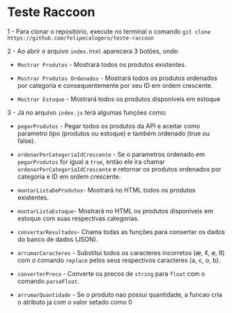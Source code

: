 # Teste Raccoon

1 - Para clonar o repositório, execute no terminal o comando `git clone https://github.com/felipecalogero/teste-raccoon`

2 - Ao abrir o arquivo `index.html` aparecera 3 botões, onde:

- `Mostrar Produtos` - Mostrará todos os produtos existentes.

- `Mostrar Produtos Ordenados` - Mostrará todos os produtos ordenados por categoria e consequentemente por seu ID em ordem crescente.

- `Mostrar Estoque` - Mostrará todos os produtos disponíveis em estoque

3 - Já no arquivo `index.js` terá algumas funções como:

- `pegarProdutos` - Pegar todos os produtos da API e aceitar como parametro tipo (produtos ou estoque) e também ordenado (true ou false).

- `ordenarPorCategoriaIdCrescente` - Se o parametros ordenado em `pegarProdutos` for igual a `true`, então ele ira chamar `ordenarPorCategoriaIdCrescente` e retornar os produtos ordenados por categoria e ID em ordem crescente.

- `montarListaDeProdutos`- Mostrará no HTML todos os produtos existentes.

- `montarListaEstoque`- Mostrará no HTML os produtos disponíveis em estoque com suas respectivas categorias.

- `consertarResultados`- Chama todas as funções para consertar os dados do banco de dados (JSON).

- `arrumarCaracteres` - Substitui todos os caracteres incorretos (æ, ¢, ø, ß) com o comando `replace` pelos seus respectivos caracteres (a, c, o, b).

- `converterPreco` - Converte os precos de `string` para `float` com o comando `parseFloat`.

- `arrumarQuantidade` - Se o produto nao possui quantidade, a funcao cria o atributo ja com o valor setado como 0
